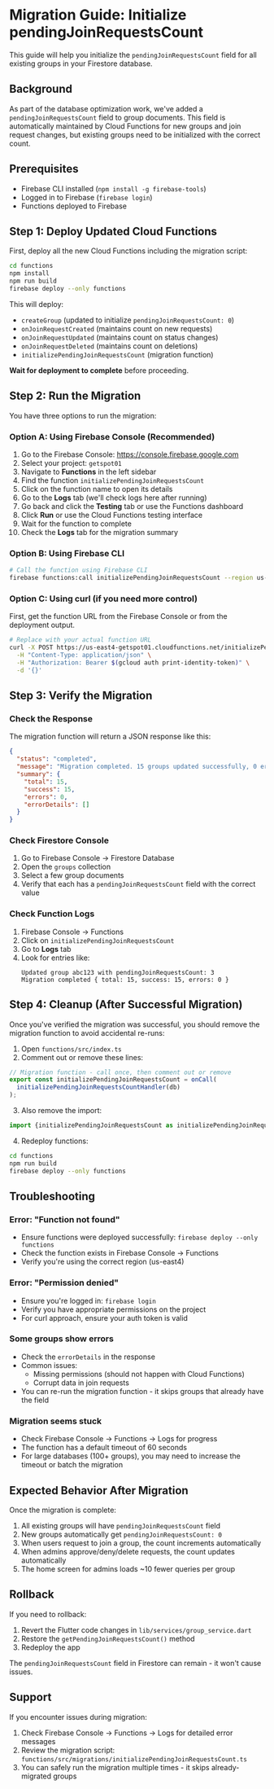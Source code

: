 # Migration Guide: Initialize pendingJoinRequestsCount

This guide will help you initialize the `pendingJoinRequestsCount` field for all existing groups in your Firestore database.

## Background

As part of the database optimization work, we've added a `pendingJoinRequestsCount` field to group documents. This field is automatically maintained by Cloud Functions for new groups and join request changes, but existing groups need to be initialized with the correct count.

## Prerequisites

- Firebase CLI installed (`npm install -g firebase-tools`)
- Logged in to Firebase (`firebase login`)
- Functions deployed to Firebase

## Step 1: Deploy Updated Cloud Functions

First, deploy all the new Cloud Functions including the migration script:

```bash
cd functions
npm install
npm run build
firebase deploy --only functions
```

This will deploy:
- `createGroup` (updated to initialize `pendingJoinRequestsCount: 0`)
- `onJoinRequestCreated` (maintains count on new requests)
- `onJoinRequestUpdated` (maintains count on status changes)
- `onJoinRequestDeleted` (maintains count on deletions)
- `initializePendingJoinRequestsCount` (migration function)

**Wait for deployment to complete** before proceeding.

## Step 2: Run the Migration

You have three options to run the migration:

### Option A: Using Firebase Console (Recommended)

1. Go to the Firebase Console: https://console.firebase.google.com
2. Select your project: `getspot01`
3. Navigate to **Functions** in the left sidebar
4. Find the function `initializePendingJoinRequestsCount`
5. Click on the function name to open its details
6. Go to the **Logs** tab (we'll check logs here after running)
7. Go back and click the **Testing** tab or use the Functions dashboard
8. Click **Run** or use the Cloud Functions testing interface
9. Wait for the function to complete
10. Check the **Logs** tab for the migration summary

### Option B: Using Firebase CLI

```bash
# Call the function using Firebase CLI
firebase functions:call initializePendingJoinRequestsCount --region us-east4
```

### Option C: Using curl (if you need more control)

First, get the function URL from the Firebase Console or from the deployment output.

```bash
# Replace with your actual function URL
curl -X POST https://us-east4-getspot01.cloudfunctions.net/initializePendingJoinRequestsCount \
  -H "Content-Type: application/json" \
  -H "Authorization: Bearer $(gcloud auth print-identity-token)" \
  -d '{}'
```

## Step 3: Verify the Migration

### Check the Response

The migration function will return a JSON response like this:

```json
{
  "status": "completed",
  "message": "Migration completed. 15 groups updated successfully, 0 errors.",
  "summary": {
    "total": 15,
    "success": 15,
    "errors": 0,
    "errorDetails": []
  }
}
```

### Check Firestore Console

1. Go to Firebase Console → Firestore Database
2. Open the `groups` collection
3. Select a few group documents
4. Verify that each has a `pendingJoinRequestsCount` field with the correct value

### Check Function Logs

1. Firebase Console → Functions
2. Click on `initializePendingJoinRequestsCount`
3. Go to **Logs** tab
4. Look for entries like:
   ```
   Updated group abc123 with pendingJoinRequestsCount: 3
   Migration completed { total: 15, success: 15, errors: 0 }
   ```

## Step 4: Cleanup (After Successful Migration)

Once you've verified the migration was successful, you should remove the migration function to avoid accidental re-runs:

1. Open `functions/src/index.ts`
2. Comment out or remove these lines:

```typescript
// Migration function - call once, then comment out or remove
export const initializePendingJoinRequestsCount = onCall(
  initializePendingJoinRequestsCountHandler(db)
);
```

3. Also remove the import:

```typescript
import {initializePendingJoinRequestsCount as initializePendingJoinRequestsCountHandler} from "./migrations/initializePendingJoinRequestsCount";
```

4. Redeploy functions:

```bash
cd functions
npm run build
firebase deploy --only functions
```

## Troubleshooting

### Error: "Function not found"

- Ensure functions were deployed successfully: `firebase deploy --only functions`
- Check the function exists in Firebase Console → Functions
- Verify you're using the correct region (us-east4)

### Error: "Permission denied"

- Ensure you're logged in: `firebase login`
- Verify you have appropriate permissions on the project
- For curl approach, ensure your auth token is valid

### Some groups show errors

- Check the `errorDetails` in the response
- Common issues:
  - Missing permissions (should not happen with Cloud Functions)
  - Corrupt data in join requests
- You can re-run the migration function - it skips groups that already have the field

### Migration seems stuck

- Check Firebase Console → Functions → Logs for progress
- The function has a default timeout of 60 seconds
- For large databases (100+ groups), you may need to increase the timeout or batch the migration

## Expected Behavior After Migration

Once the migration is complete:

1. All existing groups will have `pendingJoinRequestsCount` field
2. New groups automatically get `pendingJoinRequestsCount: 0`
3. When users request to join a group, the count increments automatically
4. When admins approve/deny/delete requests, the count updates automatically
5. The home screen for admins loads ~10 fewer queries per group

## Rollback

If you need to rollback:

1. Revert the Flutter code changes in `lib/services/group_service.dart`
2. Restore the `getPendingJoinRequestsCount()` method
3. Redeploy the app

The `pendingJoinRequestsCount` field in Firestore can remain - it won't cause issues.

## Support

If you encounter issues during migration:
1. Check Firebase Console → Functions → Logs for detailed error messages
2. Review the migration script: `functions/src/migrations/initializePendingJoinRequestsCount.ts`
3. You can safely run the migration multiple times - it skips already-migrated groups
